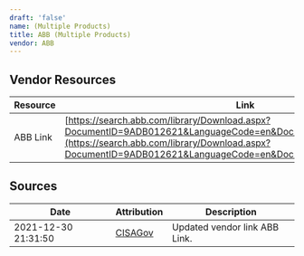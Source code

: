 ```yaml
---
draft: 'false'
name: (Multiple Products)
title: ABB (Multiple Products)
vendor: ABB
---
```


## Vendor Resources
| Resource | Link |
| --- | --- |
| ABB Link | [https://search.abb.com/library/Download.aspx?DocumentID=9ADB012621&LanguageCode=en&DocumentPartId=&Action=Launch](https://search.abb.com/library/Download.aspx?DocumentID=9ADB012621&LanguageCode=en&DocumentPartId=&Action=Launch) |



## Sources
| Date | Attribution | Description |
| --- | --- | --- |
| 2021-12-30 21:31:50 | [CISAGov](https://raw.githubusercontent.com/cisagov/log4j-affected-db/develop/README.md) | Updated vendor link ABB Link.  |
